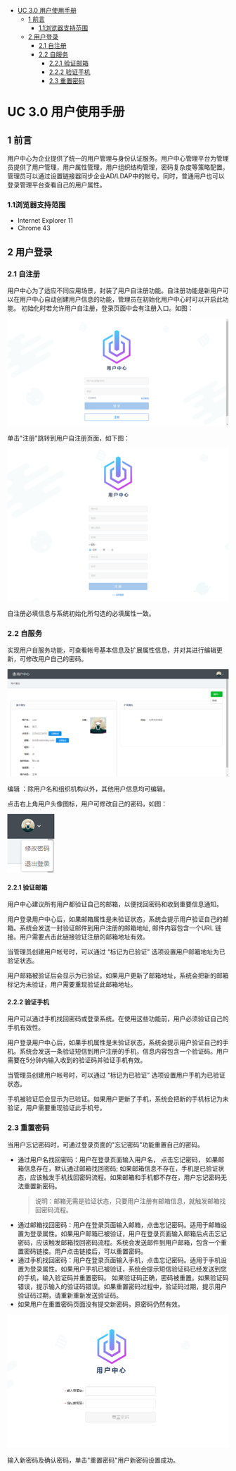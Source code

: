 - [UC 3.0 用户使用手册](#start)
    - [1 前言](#intro)
        - [1.1浏览器支持范围](#supported-browsers)
    - [2 用户登录](#ss-login)
        - [2.1 自注册](#ss-reg)
        - [2.2 自服务](#ss)
            - [2.2.1 验证邮箱](#bind-email)
            - [2.2.2 验证手机](#bind-mobile)
            - [2.3 重置密码](#forget-passwd)

# <a name="start"/>UC 3.0 用户使用手册
## <a name="intro"/>1 前言
用户中心为企业提供了统一的用户管理与身份认证服务。用户中心管理平台为管理员提供了用户管理，用户属性管理，用户组织结构管理，密码复杂度等策略配置。管理员可以通过设置链接器同步企业AD/LDAP中的帐号。同时，普通用户也可以登录管理平台查看自己的用户属性。

### <a name="supported-browsers"/>1.1浏览器支持范围
- Internet Explorer 11
- Chrome 43 

## <a name="ss-login"/>2 用户登录

### <a name="ss-reg"/>2.1 自注册
用户中心为了适应不同应用场景，封装了用户自注册功能。自注册功能是新用户可以在用户中心自动创建用户信息的功能，管理员在初始化用户中心时可以开启此功能。 初始化时若允许用户自注册，登录页面中会有注册入口。如图：

![login page](images/3-1-1.png "login page")

单击"注册"跳转到用户自注册页面，如下图：

![ss-reg page](images/3-1-2.png "register page")

自注册必填信息与系统初始化所勾选的必填属性一致。

### <a name="ss"/>2.2 自服务
实现用户自服务功能，可查看帐号基本信息及扩展属性信息，并对其进行编辑更新，可修改用户自己的密码。

![self service](images/3-2-1.png "self service")

编辑 ：除用户名和组织机构以外，其他用户信息均可编辑。

点击右上角用户头像图标，用户可修改自己的密码，如图：

![self service change passwd](images/3-2-2.png "self service change passwd")

#### <a name="bind-email"/>2.2.1 验证邮箱
用户中心建议所有用户都验证自己的邮箱，以便找回密码和收到重要信息通知。

用户登录用户中心后，如果邮箱属性是未验证状态，系统会提示用户验证自己的邮箱。系统会发送一封验证邮件到用户注册的邮箱地址, 邮件内容包含一个URL 链接。用户需要点击此链接验证注册的邮箱地址有效。

当管理员创建用户帐号时，可以通过 “标记为已验证” 选项设置用户邮箱地址为已验证状态。

用户邮箱被验证后会显示为已验证。如果用户更新了邮箱地址，系统会把新的邮箱标记为未验证，用户需要重现验证此邮箱地址。

#### <a name="bind-mobile"/>2.2.2 验证手机
用户可以通过手机找回密码或登录系统。在使用这些功能前，用户必须验证自己的手机有效性。

用户登录用户中心后，如果手机属性是未验证状态，系统会提示用户验证自己的手机。系统会发送一条验证短信到用户注册的手机，信息内容包含一个验证码。用户需要在5分钟内输入收到的验证码并验证手机有效。

当管理员创建用户帐号时，可以通过 “标记为已验证” 选项设置用户手机为已验证状态。

手机被验证后会显示为已验证。如果用户更新了手机，系统会把新的手机标记为未验证，用户需要重现验证此手机号。


### <a name="forget-passwd"/>2.3 重置密码
当用户忘记密码时，可通过登录页面的"忘记密码"功能重置自己的密码。

- 通过用户名找回密码：用户在登录页面输入用户名， 点击忘记密码，  如果邮箱信息存在，默认通过邮箱找回密码; 如果邮箱信息不存在，手机是已验证状态，应该触发手机找回密码流程。如果邮箱和手机都不存在，用户忘记密码无法重置新密码。
  > 说明：邮箱无需是验证状态，只要用户注册有邮箱信息，就触发邮箱找回密码流程。
- 通过邮箱找回密码：用户在登录页面输入邮箱，点击忘记密码。适用于邮箱设置为登录属性。如果用户邮箱已被验证，用户在登录页面输入邮箱后点击忘记密码，应该触发邮箱找回密码流程。系统会发送邮件到用户邮箱，包含一个重置密码链接。用户点击链接后，可以重置密码。
- 通过手机找回密码：用户在登录页面输入手机，点击忘记密码。适用于手机设置为登录属性。如果用户手机已被验证，系统会提示短信验证码已经发送到您的手机，输入验证码并重置密码。 如果验证码正确，密码被重置。如果验证码错误，提示输入的验证码错误。如果重置密码过程中，验证码过期，提示用户验证码过期，请重新重新发送验证码。
- 如果用户在重置密码页面没有提交新密码，原密码仍然有效。

![image](images/3-3.png)

输入新密码及确认密码，单击"重置密码"用户新密码设置成功。
